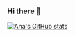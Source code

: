 ### Hi there 👋
[![Ana's GitHub stats](https://github-readme-stats.vercel.app/api?username=anapedroza29)](https://github.com/anuraghazra/github-readme-stats)
